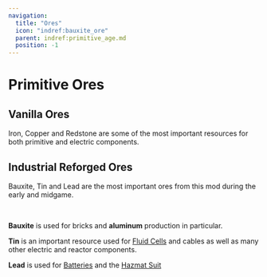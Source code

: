 ```yaml
---
navigation:
  title: "Ores"
  icon: "indref:bauxite_ore"
  parent: indref:primitive_age.md
  position: -1
---
```


# Primitive Ores

## Vanilla Ores

<Row>
<ItemImage id="minecraft:iron_ore" scale="2" />
<ItemImage id="minecraft:copper_ore" scale="2" />
<ItemImage id="minecraft:redstone_ore" scale="2" />
</Row>

Iron, Copper and Redstone are some of the most important resources for both primitive and electric components.

## Industrial Reforged Ores

<Row>
<ItemImage id="indref:bauxite_ore" scale="2" />
<ItemImage id="indref:tin_ore" scale="2" />
<ItemImage id="indref:lead_ore" scale="2" />
</Row>

Bauxite, Tin and Lead are the most important ores from this mod during the early and midgame.

<br/>

**Bauxite** is used for bricks and **aluminum** production in particular.

**Tin** is an important resource used for <ItemImage id="indref:fluid_cell" scale="0.6" /> [Fluid Cells](./tools.md#fluid-cells) and cables as well as many other electric and reactor components.

**Lead** is used for <ItemImage id="indref:basic_battery" scale="0.6" /> [Batteries](../electric_age/batteries.md) and the <ItemImage id="indref:hazmat_chestplate" scale="0.6" /> [Hazmat Suit](./tools.md#hazmat-boots)
